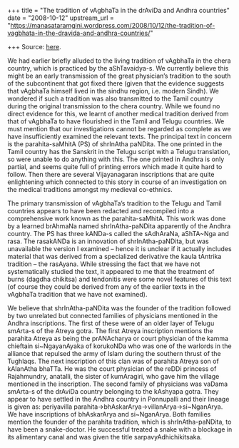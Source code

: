 +++
title = "The tradition of vAgbhaTa in the drAviDa and Andhra countries"
date = "2008-10-12"
upstream_url = "https://manasataramgini.wordpress.com/2008/10/12/the-tradition-of-vagbhata-in-the-dravida-and-andhra-countries/"

+++
Source: [here](https://manasataramgini.wordpress.com/2008/10/12/the-tradition-of-vagbhata-in-the-dravida-and-andhra-countries/).

We had earlier briefly alluded to the living tradition of vAgbhaTa in the chera country, which is practiced by the aShTavaidya-s. We currently believe this might be an early transmission of the great physician’s tradition to the south of the subcontinent that got fixed there (given that the evidence suggests that vAgbhaTa himself lived in the sindhu region, i.e. modern Sindh). We wondered if such a tradition was also transmitted to the Tamil country during the original transmission to the chera country. While we found no direct evidence for this, we learnt of another medical tradition derived from that of vAgbhaTa to have flourished in the Tamil and Telugu countries. We must mention that our investigations cannot be regarded as complete as we have insufficiently examined the relevant texts. The principal text in concern is the parahita-saMhitA (PS) of shrInAtha paNDita. The one printed in the Tamil country has the Sanskrit in the Telugu script with a Telugu translation, so were unable to do anything with this. The one printed in Andhra is only partial, and seems quite full of printing errors which made it quite hard to follow. Then there are several Vijayanagaran inscriptions that are quite enlightening which connected to this story in course of an investigation on the medical traditions amongst my medieval co-ethnics.

The primary transmission of vAgbhaTa’s tradition to the Telugu and Tamil countries appears to have been redacted and recompiled into a comprehensive work known as the parahita-saMhitA. This work was done by a learned brAhmaNa named shrInAtha-paNDita apparently of the Andhra country. The PS has three kANDa-s called the sAdhAraNa, aShTA\~Nga and rasa. The rasakANDa is an innovation of shrInAtha-paNDita, but was unavailable the version I examined – hence it is unclear if it actually includes material that was derived from a specialized derivative the kaula tAntrika tradition – the rasAyana. While stressing the fact that we have not systematically studied the text, it appeared to me that the treatment of burns (dagdha chikitsa) and tendonitis were some novel features of this text (of course they could be derived from any of the earlier texts in the vAgbhaTa tradition that we have not examined).

We believe that shrInAtha-paNDita was the founder of the tradition followed by two unrelated but connected families of physicians mentioned in the Andhra inscriptions. The first of these were of an older layer of Telugu smArta-s of the Atreya gotra. The first Atreya inscription mentions the parahita Atreya as being the prANAcharya or court physician of the kamma chieftain si\~NgayanAyaka of korukoNDa who was one of the warlords in the alliance that repulsed the army of Islam during the southern thrust of the Tughlaqs. The next inscription of this clan was of parahita Atreya son of kAlanAtha bhaTTa. He was the court physician of the reDDi princess of Rajahmundry, anatalli, the sister of kumAragiri, who gave him the village mentioned in the inscription. The second family of physicians was vaDama smArta-s of the drAviDa country belonging to the kAshyapa gotra. They appear to have settled in the Andhra country in Ponnupalli and their lineage is given as: periyavilla parahita->bhAskarArya->villanArya->si\~NganArya. We have inscriptions of bhAskarArya and si\~NganArya. Both families mention the founder of the parahita tradition, which is shrInAtha-paNDita, to have been a snake-doctor. He successful treated a snake with a blockage in its alimentary canal and was given the title sarpavyAdhichikitsaka.

